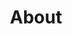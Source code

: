 ---
templateKey: 'about-page'
path: /about
title: About
intro:
  blurbs:
    - image: /img/dog-photo.png
      text: >
        Lorem ipsum dolor sit amet, consectetur adipiscing elit. Vivamus viverra, augue et rutrum congue, nibh ex blandit sem, in lobortis sem orci id tellus. Sed auctor at elit non sodales. Suspendisse quis quam a libero blandit sollicitudin. Ut tempus, arcu a aliquet molestie, risus risus maximus elit, ut pretium metus arcu id purus. Phasellus in metus erat.
---
